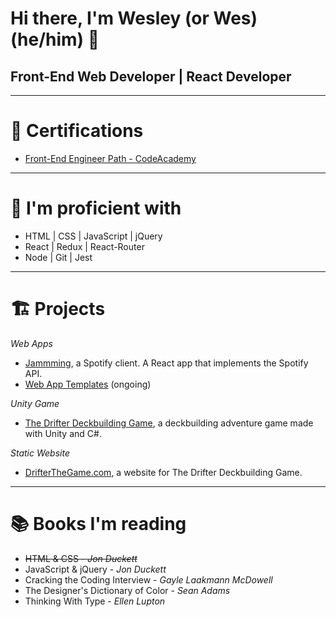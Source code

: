 # Hi there, I'm Wesley (or Wes) (he/him) 👋
## Front-End Web Developer | React Developer
---
# 📜 Certifications

- [Front-End Engineer Path - CodeAcademy](https://www.codecademy.com/profiles/Wes-Coburn/certificates/2682884a0719474f96407efe432fdd87)
---
# 💪 I'm proficient with
- HTML | CSS | JavaScript | jQuery
- React | Redux | React-Router
- Node | Git | Jest
---
# 🏗️ Projects

*Web Apps*
- [Jammming](https://github.com/Wes-Coburn/jammming), a Spotify client. A React app that implements the Spotify API.
- [Web App Templates](https://github.com/stars/Wes-Coburn/lists/templates-web-apps) (ongoing)

*Unity Game*
- [The Drifter Deckbuilding Game](https://github.com/Wes-Coburn/Drifter-Deckbuilding-Game), a deckbuilding adventure game made with Unity and C#.

*Static Website*
- [DrifterTheGame.com](https://github.com/Wes-Coburn/drifter-website), a website for The Drifter Deckbuilding Game.
---
# 📚 Books I'm reading
- ~~HTML & CSS - _Jon Duckett_~~
- JavaScript & jQuery - _Jon Duckett_
- Cracking the Coding Interview - _Gayle Laakmann McDowell_
- The Designer's Dictionary of Color - _Sean Adams_
- Thinking With Type - _Ellen Lupton_
